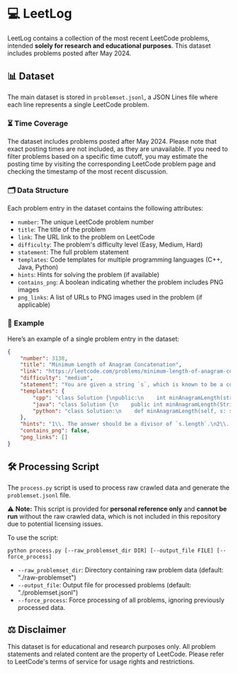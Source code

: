 # 💻 LeetLog

LeetLog contains a collection of the most recent LeetCode problems, intended **solely for research and educational purposes**. This dataset includes problems posted after May 2024.

## 📊 Dataset

The main dataset is stored in `problemset.jsonl`, a JSON Lines file where each line represents a single LeetCode problem.

### ⏳ Time Coverage

The dataset includes problems posted after May 2024. Please note that exact posting times are not included, as they are unavailable. If you need to filter problems based on a specific time cutoff, you may estimate the posting time by visiting the corresponding LeetCode problem page and checking the timestamp of the most recent discussion.

### 🗂️ Data Structure

Each problem entry in the dataset contains the following attributes:

- `number`: The unique LeetCode problem number
- `title`: The title of the problem
- `link`: The URL link to the problem on LeetCode
- `difficulty`: The problem's difficulty level (Easy, Medium, Hard)
- `statement`: The full problem statement
- `templates`: Code templates for multiple programming languages (C++, Java, Python)
- `hints`: Hints for solving the problem (if available)
- `contains_png`: A boolean indicating whether the problem includes PNG images
- `png_links`: A list of URLs to PNG images used in the problem (if applicable)

### 📖 Example

Here’s an example of a single problem entry in the dataset:

```json
{
    "number": 3138,
    "title": "Minimum Length of Anagram Concatenation",
    "link": "https://leetcode.com/problems/minimum-length-of-anagram-concatenation/",
    "difficulty": "medium",
    "statement": "You are given a string `s`, which is known to be a concatenation of **anagrams** of some string `t`.\n\nReturn the **minimum** possible length of the string `t`.\n\nAn **anagram** is formed by rearranging the letters of a string. For example, \"aab\", \"aba\", and, \"baa\" are anagrams of \"aab\".\n\n**Example 1:**\n\n**Input:** s \\= \"abba\"\n\n**Output:** 2\n\n**Explanation:**\n\nOne possible string `t` could be `\"ba\"`.\n\n**Example 2:**\n\n**Input:** s \\= \"cdef\"\n\n**Output:** 4\n\n**Explanation:**\n\nOne possible string `t` could be `\"cdef\"`, notice that `t` can be equal to `s`.\n\n**Constraints:**\n\n* `1 <= s.length <= 105`\n* `s` consist only of lowercase English letters.",
    "templates": {
        "cpp": "class Solution {\npublic:\n    int minAnagramLength(string s) {\n        \n    }\n};",
        "java": "class Solution {\n    public int minAnagramLength(String s) {\n        \n    }\n}",
        "python": "class Solution:\n    def minAnagramLength(self, s: str) -> int:\n        "
    },
    "hints": "1\\. The answer should be a divisor of `s.length`.\n2\\. Check each candidate naively.",
    "contains_png": false,
    "png_links": []
}
```

## 🛠️ Processing Script

The `process.py` script is used to process raw crawled data and generate the `problemset.jsonl` file.

⚠️ **Note:** This script is provided for **personal reference only** and **cannot be run** without the raw crawled data, which is not included in this repository due to potential licensing issues.

To use the script:

```
python process.py [--raw_problemset_dir DIR] [--output_file FILE] [--force_process]
```

- `--raw_problemset_dir`: Directory containing raw problem data (default: "./raw-problemset")
- `--output_file`: Output file for processed problems (default: "./problemset.jsonl")
- `--force_process`: Force processing of all problems, ignoring previously processed data.


## ⚖️ Disclaimer

This dataset is for educational and research purposes only. All problem statements and related content are the property of LeetCode. Please refer to LeetCode's terms of service for usage rights and restrictions.
